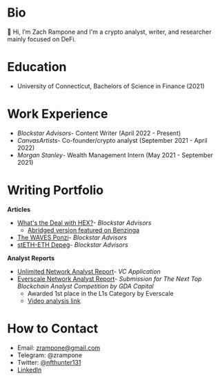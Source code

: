 
# Bio

👋 Hi, I’m Zach Rampone and I'm a crypto analyst, writer, and researcher mainly focused on DeFi.


# Education

-   University of Connecticut, Bachelors of Science in Finance (2021)

# Work Experience
-   *Blockstar Advisors*- Content Writer (April 2022 - Present)
-   *CanvasArtists*- Co-founder/crypto analyst (September 2021 - April 2022)
-   *Morgan Stanley*- Wealth Management Intern (May 2021 - September 2021)

# Writing Portfolio

**Articles**
 -   [What's the Deal with HEX?](https://blockstar.substack.com/p/whats-the-deal-with-hex)- *Blockstar Advisors*
	 - [Abridged version featured on Benzinga](https://www.benzinga.com/money/is-hex-a-pyramid-scheme/)
 -   [The WAVES Ponzi](https://blockstar.substack.com/p/the-waves-ponzi)- *Blockstar Advisors*
 -   [stETH-ETH Depeg](https://blockstar.substack.com/p/steth-eth-depeg)- *Blockstar Advisors*

**Analyst Reports**

 -   [Unlimited Network Analyst Report](https://docs.google.com/document/d/1chqMhvj7h_HyHSQqNZeMYARQXKtw1Yy8/edit?usp=sharing&ouid=108451907790513150234&rtpof=true&sd=true)- *VC Application*
 -   [Everscale Network Analyst Report](https://docs.google.com/document/d/1-B7GvSs1RLvt6LjpmxMDwPh36QcLUiay/edit?usp=sharing&ouid=108451907790513150234&rtpof=true&sd=true)- *Submission for The Next Top Blockchain Analyst Competition by GDA Capital*
	 - Awarded 1st place in the L1s Category by Everscale
	 - [Video analysis link](https://www.loom.com/share/ba926c915b3c4b4d8c13670fcea3ff3e)

# How to Contact
- Email: zrampone@gmail.com
- Telegram: @zrampone
- Twitter: [@nfthunter131](https://twitter.com/nfthunter131)
- [LinkedIn](https://www.linkedin.com/in/zachary-rampone-251029158/)

